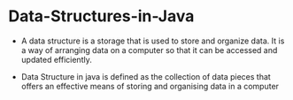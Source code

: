 # Data-Structures-in-Java

- A data structure is a storage that is used to store and organize data.
  It is a way of arranging data on a computer so that it can be accessed and updated efficiently.
  
- Data Structure in java is defined as the collection of data pieces that offers 
  an effective means of storing and organising data in a computer
